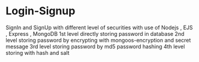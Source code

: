 # Login-Signup
SignIn and SignUp with different level of securities with use of Nodejs , EJS , Express , MongoDB
1st level directly storing password in database
2nd level storing password by encrypting with mongoos-encryption and secret message
3rd level storing password by md5 password hashing
4th level storing with hash and salt


